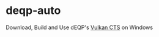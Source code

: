 # deqp-auto

Download, Build and Use dEQP's [Vulkan CTS](https://github.com/KhronosGroup/VK-GL-CTS) on Windows
